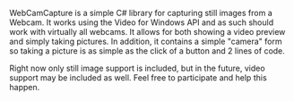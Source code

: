 WebCamCapture is a simple C# library for capturing still images from a Webcam.  It works using the Video for Windows API and as such should work with virtually all webcams.  It allows for both showing a video preview and simply taking pictures.  In addition, it contains a simple "camera" form so taking a picture is as simple as the click of a button and 2 lines of code.

Right now only still image support is included, but in the future, video support may be included as well.  Feel free to participate and help this happen.